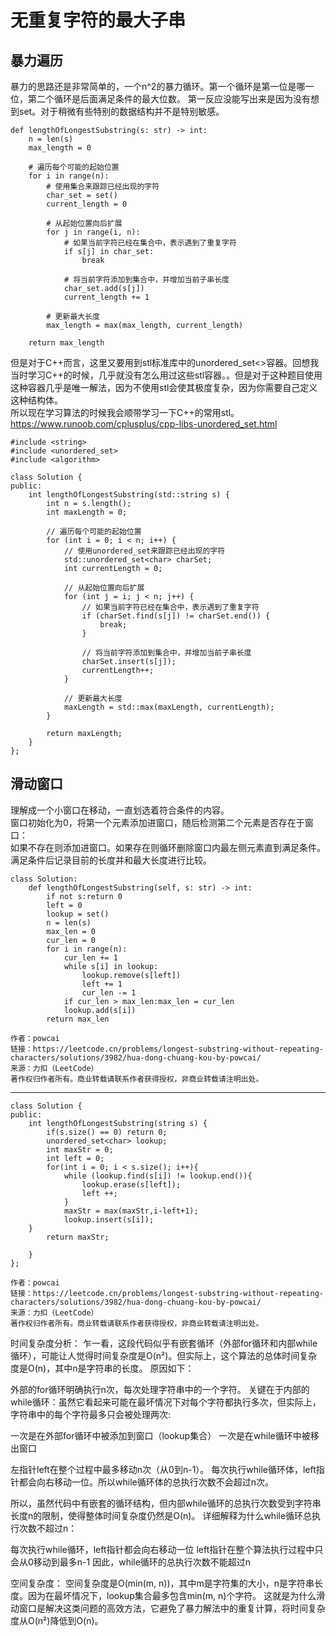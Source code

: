 # 无重复字符的最大子串  
## 暴力遍历
暴力的思路还是非常简单的，一个n^2的暴力循环。第一个循环是第一位是哪一位，第二个循环是后面满足条件的最大位数。
第一反应没能写出来是因为没有想到set。对于稍微有些特别的数据结构并不是特别敏感。  

    def lengthOfLongestSubstring(s: str) -> int:
        n = len(s)
        max_length = 0
        
        # 遍历每个可能的起始位置
        for i in range(n):
            # 使用集合来跟踪已经出现的字符
            char_set = set()
            current_length = 0
            
            # 从起始位置向后扩展
            for j in range(i, n):
                # 如果当前字符已经在集合中，表示遇到了重复字符
                if s[j] in char_set:
                    break
                
                # 将当前字符添加到集合中，并增加当前子串长度
                char_set.add(s[j])
                current_length += 1
            
            # 更新最大长度
            max_length = max(max_length, current_length)
        
        return max_length

但是对于C++而言，这里又要用到stl标准库中的unordered_set<>容器。回想我当时学习C++的时候，几乎就没有怎么用过这些stl容器。。但是对于这种题目使用这种容器几乎是唯一解法，因为不使用stl会使其极度复杂，因为你需要自己定义这种结构体。  
所以现在学习算法的时候我会顺带学习一下C++的常用stl。  
https://www.runoob.com/cplusplus/cpp-libs-unordered_set.html  

    #include <string>
    #include <unordered_set>
    #include <algorithm>

    class Solution {
    public:
        int lengthOfLongestSubstring(std::string s) {
            int n = s.length();
            int maxLength = 0;
            
            // 遍历每个可能的起始位置
            for (int i = 0; i < n; i++) {
                // 使用unordered_set来跟踪已经出现的字符
                std::unordered_set<char> charSet;
                int currentLength = 0;
                
                // 从起始位置向后扩展
                for (int j = i; j < n; j++) {
                    // 如果当前字符已经在集合中，表示遇到了重复字符
                    if (charSet.find(s[j]) != charSet.end()) {
                        break;
                    }
                    
                    // 将当前字符添加到集合中，并增加当前子串长度
                    charSet.insert(s[j]);
                    currentLength++;
                }
                
                // 更新最大长度
                maxLength = std::max(maxLength, currentLength);
            }
            
            return maxLength;
        }
    };

## 滑动窗口  
理解成一个小窗口在移动，一直划选着符合条件的内容。  
窗口初始化为0，将第一个元素添加进窗口，随后检测第二个元素是否存在于窗口：  
如果不存在则添加进窗口。如果存在则循环删除窗口内最左侧元素直到满足条件。  
满足条件后记录目前的长度并和最大长度进行比较。  

    class Solution:
        def lengthOfLongestSubstring(self, s: str) -> int:
            if not s:return 0
            left = 0
            lookup = set()
            n = len(s)
            max_len = 0
            cur_len = 0
            for i in range(n):
                cur_len += 1
                while s[i] in lookup:
                    lookup.remove(s[left])
                    left += 1
                    cur_len -= 1
                if cur_len > max_len:max_len = cur_len
                lookup.add(s[i])
            return max_len

    作者：powcai
    链接：https://leetcode.cn/problems/longest-substring-without-repeating-characters/solutions/3982/hua-dong-chuang-kou-by-powcai/
    来源：力扣（LeetCode）
    著作权归作者所有。商业转载请联系作者获得授权，非商业转载请注明出处。  

---

    class Solution {
    public:
        int lengthOfLongestSubstring(string s) {
            if(s.size() == 0) return 0;
            unordered_set<char> lookup;
            int maxStr = 0;
            int left = 0;
            for(int i = 0; i < s.size(); i++){
                while (lookup.find(s[i]) != lookup.end()){
                    lookup.erase(s[left]);
                    left ++;
                }
                maxStr = max(maxStr,i-left+1);
                lookup.insert(s[i]);
        }
            return maxStr;
            
        }
    };

    作者：powcai
    链接：https://leetcode.cn/problems/longest-substring-without-repeating-characters/solutions/3982/hua-dong-chuang-kou-by-powcai/
    来源：力扣（LeetCode）
    著作权归作者所有。商业转载请联系作者获得授权，非商业转载请注明出处。


时间复杂度分析：
乍一看，这段代码似乎有嵌套循环（外部for循环和内部while循环），可能让人觉得时间复杂度是O(n²)。但实际上，这个算法的总体时间复杂度是O(n)，其中n是字符串的长度。
原因如下：

外部的for循环明确执行n次，每次处理字符串中的一个字符。
关键在于内部的while循环：虽然它看起来可能在最坏情况下对每个字符都执行多次，但实际上，字符串中的每个字符最多只会被处理两次:

一次是在外部for循环中被添加到窗口（lookup集合）
一次是在while循环中被移出窗口


左指针left在整个过程中最多移动n次（从0到n-1）。
每次执行while循环体，left指针都会向右移动一位。所以while循环体的总执行次数不会超过n次。

所以，虽然代码中有嵌套的循环结构，但内部while循环的总执行次数受到字符串长度n的限制，使得整体时间复杂度仍然是O(n)。
详细解释为什么while循环总执行次数不超过n：

每次执行while循环，left指针都会向右移动一位
left指针在整个算法执行过程中只会从0移动到最多n-1
因此，while循环的总执行次数不能超过n

空间复杂度：
空间复杂度是O(min(m, n))，其中m是字符集的大小，n是字符串长度。因为在最坏情况下，lookup集合最多包含min(m, n)个字符。
这就是为什么滑动窗口是解决这类问题的高效方法，它避免了暴力解法中的重复计算，将时间复杂度从O(n²)降低到O(n)。